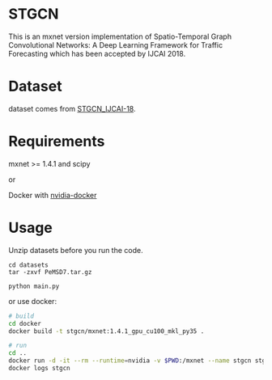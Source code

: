 # STGCN

This is an mxnet version implementation of Spatio-Temporal Graph Convolutional Networks: A Deep Learning Framework for Traffic Forecasting which has been accepted by IJCAI 2018.

# Dataset
dataset comes from [STGCN_IJCAI-18](https://github.com/VeritasYin/STGCN_IJCAI-18).

# Requirements

mxnet >= 1.4.1 and scipy

or

Docker with [nvidia-docker](https://github.com/NVIDIA/nvidia-docker)

# Usage

Unzip datasets before you run the code.
```
cd datasets
tar -zxvf PeMSD7.tar.gz
```

```
python main.py
```

or use docker:

```bash
# build
cd docker
docker build -t stgcn/mxnet:1.4.1_gpu_cu100_mkl_py35 .

# run
cd ..
docker run -d -it --rm --runtime=nvidia -v $PWD:/mxnet --name stgcn stgcn/mxnet:1.4.1_gpu_cu100_mkl_py35 python3 main.py
docker logs stgcn
```
